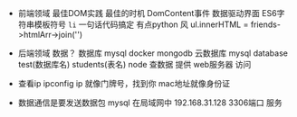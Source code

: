 - 前端领域 最佳DOM实践
  最佳的时机  DomContent事件
  数据驱动界面
  ES6字符串模板符号 `li`
  一句话代码搞定  有点python 风
  ul.innerHTML = friends->htmlArr->join('')

- 后端领域
  数据？ 数据库 mysql docker mongodb 云数据库
  mysql database test(数据库名) students(表名)
  node 查数据
  提供 web服务器 访问


- 查看ip ipconfig
  ip 就像门牌号，找到你
  mac地址就像身份证


- 数据通信是要发送数据包
  mysql 在局域网中
  192.168.31.128  3306端口 服务

  